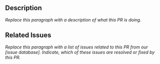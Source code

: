 ## Description

*Replace this paragraph with a description of what this PR is doing.*

## Related Issues

*Replace this paragraph with a list of issues related to this PR from our [issue database]. Indicate, which of these issues are resolved or fixed by this PR.*


